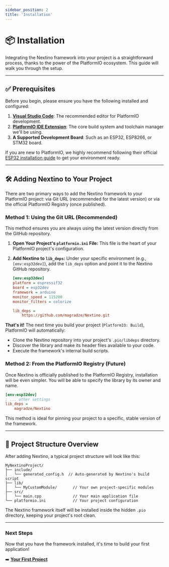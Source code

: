```yaml
---
sidebar_position: 2
title: 'Installation'
---
```


# 📦 Installation

Integrating the Nextino framework into your project is a straightforward process, thanks to the power of the PlatformIO ecosystem. This guide will walk you through the setup.

---

## ✅ Prerequisites

Before you begin, please ensure you have the following installed and configured:

1. **[Visual Studio Code](https://code.visualstudio.com/)**: The recommended editor for PlatformIO development.
2. **[PlatformIO IDE Extension](https://platformio.org/platformio-ide)**: The core build system and toolchain manager we'll be using.
3. **A Supported Development Board**: Such as an ESP32, ESP8266, or STM32 board.

If you are new to PlatformIO, we highly recommend following their official [ESP32 installation guide](https://docs.platformio.org/en/latest/platforms/espressif32.html#installation) to get your environment ready.

---

## 🛠️ Adding Nextino to Your Project

There are two primary ways to add the Nextino framework to your PlatformIO project: via Git URL (recommended for the latest version) or via the official PlatformIO Registry (once published).

### Method 1: Using the Git URL (Recommended)

This method ensures you are always using the latest version directly from the GitHub repository.

1. **Open Your Project's `platformio.ini` File:**
    This file is the heart of your PlatformIO project's configuration.

2. **Add Nextino to `lib_deps`:**
    Under your specific environment (e.g., `[env:esp32dev]`), add the `lib_deps` option and point it to the Nextino GitHub repository.

    ```ini title="platformio.ini"
    [env:esp32dev]
    platform = espressif32
    board = esp32dev
    framework = arduino
    monitor_speed = 115200
    monitor_filters = colorize

    lib_deps =
        https://github.com/magradze/Nextino.git
    ```

**That's it!** The next time you build your project (`PlatformIO: Build`), PlatformIO will automatically:

* Clone the Nextino repository into your project's `.pio/libdeps` directory.
* Discover the library and make its header files available to your code.
* Execute the framework's internal build scripts.

### Method 2: From the PlatformIO Registry (Future)

Once Nextino is officially published to the PlatformIO Registry, installation will be even simpler. You will be able to specify the library by its owner and name.

```ini title="platformio.ini (Future)"
[env:esp32dev]
; ... other settings
lib_deps =
    magradze/Nextino
```

This method is ideal for pinning your project to a specific, stable version of the framework.

---

## 📂 Project Structure Overview

After adding Nextino, a typical project structure will look like this:

```
MyNextinoProject/
├── include/
│   └── generated_config.h  // Auto-generated by Nextino's build script
├── lib/
│   └── MyCustomModule/       // Your own project-specific modules
├── src/
│   └── main.cpp              // Your main application file
└── platformio.ini            // Your project configuration
```

The Nextino framework itself will be installed inside the hidden `.pio` directory, keeping your project's root clean.

---

### Next Steps

Now that you have the framework installed, it's time to build your first application!

➡️ **[Your First Project](./your-first-project.md)**
